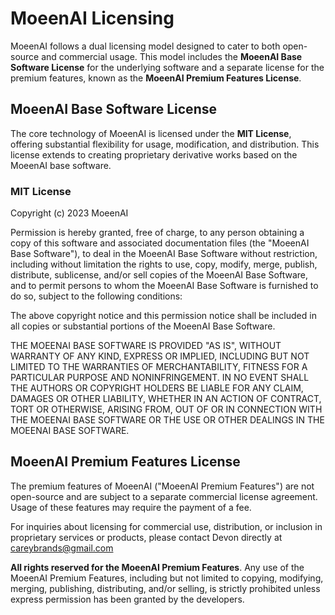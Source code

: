 # MoeenAI Licensing

MoeenAI follows a dual licensing model designed to cater to both open-source and commercial usage. This model includes the **MoeenAI Base Software License** for the underlying software and a separate license for the premium features, known as the **MoeenAI Premium Features License**.

## MoeenAI Base Software License

The core technology of MoeenAI is licensed under the **MIT License**, offering substantial flexibility for usage, modification, and distribution. This license extends to creating proprietary derivative works based on the MoeenAI base software.

### MIT License

Copyright (c) 2023 MoeenAI

Permission is hereby granted, free of charge, to any person obtaining a copy of this software and associated documentation files (the "MoeenAI Base Software"), to deal in the MoeenAI Base Software without restriction, including without limitation the rights to use, copy, modify, merge, publish, distribute, sublicense, and/or sell copies of the MoeenAI Base Software, and to permit persons to whom the MoeenAI Base Software is furnished to do so, subject to the following conditions:

The above copyright notice and this permission notice shall be included in all copies or substantial portions of the MoeenAI Base Software.

THE MOEENAI BASE SOFTWARE IS PROVIDED "AS IS", WITHOUT WARRANTY OF ANY KIND, EXPRESS OR IMPLIED, INCLUDING BUT NOT LIMITED TO THE WARRANTIES OF MERCHANTABILITY, FITNESS FOR A PARTICULAR PURPOSE AND NONINFRINGEMENT. IN NO EVENT SHALL THE AUTHORS OR COPYRIGHT HOLDERS BE LIABLE FOR ANY CLAIM, DAMAGES OR OTHER LIABILITY, WHETHER IN AN ACTION OF CONTRACT, TORT OR OTHERWISE, ARISING FROM, OUT OF OR IN CONNECTION WITH THE MOEENAI BASE SOFTWARE OR THE USE OR OTHER DEALINGS IN THE MOEENAI BASE SOFTWARE.

## MoeenAI Premium Features License

The premium features of MoeenAI ("MoeenAI Premium Features") are not open-source and are subject to a separate commercial license agreement. Usage of these features may require the payment of a fee.

For inquiries about licensing for commercial use, distribution, or inclusion in proprietary services or products, please contact Devon directly at careybrands@gmail.com

**All rights reserved for the MoeenAI Premium Features**. Any use of the MoeenAI Premium Features, including but not limited to copying, modifying, merging, publishing, distributing, and/or selling, is strictly prohibited unless express permission has been granted by the developers.
